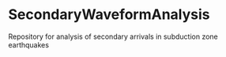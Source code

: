 # SecondaryWaveformAnalysis
Repository for analysis of secondary arrivals in subduction zone earthquakes
